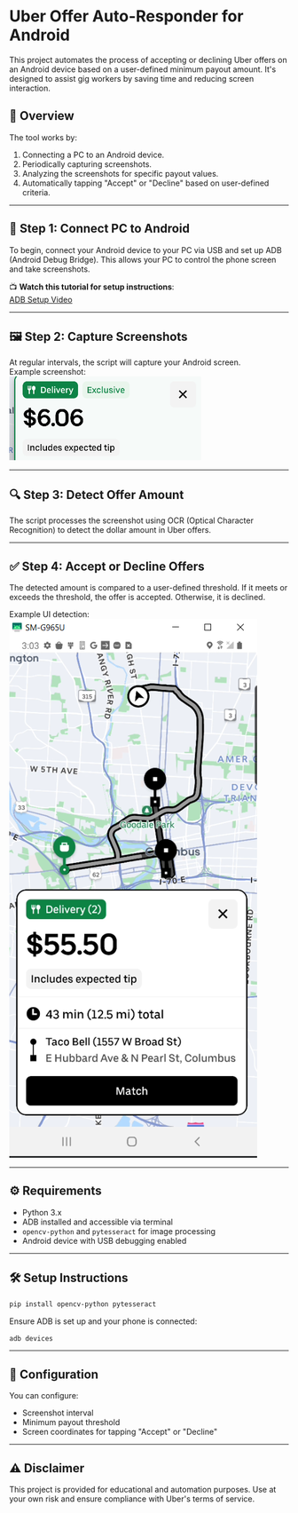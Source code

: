 # Uber Offer Auto-Responder for Android

This project automates the process of accepting or declining Uber offers on an Android device based on a user-defined minimum payout amount. It's designed to assist gig workers by saving time and reducing screen interaction.

## 📱 Overview

The tool works by:
1. Connecting a PC to an Android device.
2. Periodically capturing screenshots.
3. Analyzing the screenshots for specific payout values.
4. Automatically tapping "Accept" or "Decline" based on user-defined criteria.

---

## 🔌 Step 1: Connect PC to Android

To begin, connect your Android device to your PC via USB and set up ADB (Android Debug Bridge). This allows your PC to control the phone screen and take screenshots.

📺 **Watch this tutorial for setup instructions**:  
[ADB Setup Video](https://www.youtube.com/watch?v=2jmO218MxXs&list=LL&index=1&ab_channel=NETVN82)

---

## 🖼 Step 2: Capture Screenshots

At regular intervals, the script will capture your Android screen.  
Example screenshot:  
![Sample Screenshot](screen1679669096.png)

---

## 🔍 Step 3: Detect Offer Amount

The script processes the screenshot using OCR (Optical Character Recognition) to detect the dollar amount in Uber offers.

---

## ✅ Step 4: Accept or Decline Offers

The detected amount is compared to a user-defined threshold. If it meets or exceeds the threshold, the offer is accepted. Otherwise, it is declined.

Example UI detection:  
![Offer Detection](55_screenshot2648.png)

---

## ⚙️ Requirements

- Python 3.x  
- ADB installed and accessible via terminal  
- `opencv-python` and `pytesseract` for image processing  
- Android device with USB debugging enabled  

---

## 🛠 Setup Instructions

```bash
pip install opencv-python pytesseract
```

Ensure ADB is set up and your phone is connected:
```bash
adb devices
```

---

## 📝 Configuration

You can configure:
- Screenshot interval
- Minimum payout threshold
- Screen coordinates for tapping "Accept" or "Decline"

---

## ⚠️ Disclaimer

This project is provided for educational and automation purposes. Use at your own risk and ensure compliance with Uber's terms of service.

